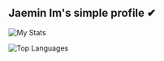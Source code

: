 
## Jaemin Im's simple profile ✔


![My Stats](https://github-readme-stats.vercel.app/api?username=jaemin-im&count_private=true&show_icons=true&theme=onedark)

![Top Languages](https://github-readme-stats.vercel.app/api/top-langs/?username=jaemin-im&layout=compact)

<!--
**jaemin-im/jaemin-im** is a ✨ _special_ ✨ repository because its `README.md` (this file) appears on your GitHub profile.

Here are some ideas to get you started:

- 🔭 I’m currently working on ...
- 🌱 I’m currently learning ...
- 👯 I’m looking to collaborate on ...
- 🤔 I’m looking for help with ...
- 💬 Ask me about ...
- 📫 How to reach me: ...
- 😄 Pronouns: ...
- ⚡ Fun fact: ...
-->
